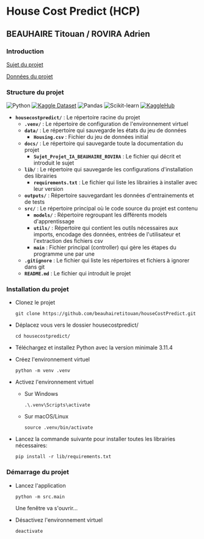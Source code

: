 # House Cost Predict (HCP)
## BEAUHAIRE Titouan / ROVIRA Adrien

### Introduction

[Sujet du projet](docs/Sujet_Projet_IA_BEAUHAIRE_ROVIRA.pdf)

[Données du projet](https://www.kaggle.com/datasets/sukhmandeepsinghbrar/housing-price-dataset)


### Structure du projet

![Python](https://img.shields.io/badge/Language-Python-green.svg)
[![Kaggle Dataset](https://img.shields.io/badge/Kaggle-Dataset-blue.svg)](https://www.kaggle.com/datasets/zafarali27/house-price-prediction-dataset)
![Pandas](https://img.shields.io/badge/Library-Pandas-purple.svg)
![Scikit-learn](https://img.shields.io/badge/Library-Scikit--learn-red.svg)
[![KaggleHub](https://img.shields.io/badge/KaggleHub-Project-yellow.svg)](https://www.kaggle.com/kagglehub/ton-projet)


- **`housecostpredict/`** : Le répertoire racine du projet
    - **`.venv/`** : Le répertoire de configuration de l'environnement virtuel
    - **`data/`** : Le répertoire qui sauvegarde les états du jeu de données
        - **`Housing.csv`** : Fichier du jeu de données initial
    - **`docs/`** : Le répertoire qui sauvegarde toute la documentation du projet
        - **`Sujet_Projet_IA_BEAUHAIRE_ROVIRA`** : Le fichier qui décrit et introduit le sujet
    - **`lib/`** : Le répertoire qui sauvegarde les configurations d'installation des librairies
        - **`requirements.txt`** : Le fichier qui liste les librairies à installer avec leur version
    - **`outputs/`** : Répertoire sauvegardant les données d'entrainements et de tests
    - **`src/`** : Le répertoire principal où le code source du projet est contenu
        - **`models/`** : Répertoire regroupant les différents models d'apprentissage
        - **`utils/`** : Répertoire qui contient les outils nécessaires aux imports, encodage des données, entrées de l'utilisateur et l'extraction des fichiers csv
        - **`main`** : Fichier principal (controller) qui gère les étapes du programme une par une 
    - **`.gitignore`** : Le fichier qui liste les répertoires et fichiers à ignorer dans git
    - **`README.md`** : Le fichier qui introduit le projet




### Installation du projet


- Clonez le projet

    ```shell
    git clone https://github.com/beauhairetitouan/houseCostPredict.git
    ```

- Déplacez vous vers le dossier housecostpredict/

    ```shell
    cd housecostpredict/
    ```

- Téléchargez et installez Python avec la version minimale 3.11.4

- Créez l'environnement virtuel

    ```shell
    python -m venv .venv
    ```

- Activez l'environnement virtuel

    - Sur Windows

        ```shell
        .\.venv\Scripts\activate
        ```

    - Sur macOS/Linux

        ```shell
        source .venv/bin/activate
        ```


- Lancez la commande suivante pour installer toutes les librairies nécessaires:

    ```shell
    pip install -r lib/requirements.txt
    ```

### Démarrage du projet

- Lancez l'application

    ```shell
    python -m src.main
    ```
    Une fenêtre va s'ouvrir...

- Désactivez l'environnement virtuel

    ```shell
    deactivate
    ```

